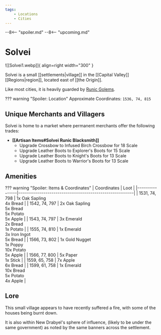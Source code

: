 ```yaml
---
tags:
    - Locations
    - Cities
---
```


--8<-- "spoiler.md"
--8<-- "upcoming.md"

# Solvei

![[Solvei1.webp]]{ align=right width="300" }

Solvei is a small [[settlements|village]] in the [[Capital Valley]] [[Regions|region]], located east of [[the Origin]].

Like most cities, it is heavily guarded by [Runic Golems](https://minecraft.gamepedia.com/Iron_Golem). 

??? warning "Spoiler: Location"
	Approximate Coordinates: `1536, 74, 815`

## Unique Merchants and Villagers

Solvei is home to a market where permanent merchants offer the following trades:

- **[[Artisan Items#Solvei Runic Blacksmith]]**
    - Upgrade Crossbow to Infused Birch Crossbow for 18 Scale
    - Upgrade Leather Boots to Explorer's Boots for 15 Scale
    - Upgrade Leather Boots to Knight's Boots for 13 Scale
    - Upgrade Leather Boots to Warrior's Boots for 13 Scale

## Amenities

??? warning "Spoiler: Items & Coordinates"
	| Coordinates    | Loot                                                      |
	|----------------|-----------------------------------------------------------|
	| 1531, 74, 798  | 1x Oak Sapling <br>4x Bread                               |
	| 1542, 74, 797  | 2x Oak Sapling <br>5x Bread <br>5x Potato <br>5x Apple    |
	| 1543, 74, 797  | 3x Emerald <br>2x Bread <br>1x Potato                     |
	| 1555, 74, 810  | 1x Emerald <br>3x Iron Ingot <br>5x Bread                 |
	| 1566, 73, 802  | 1x Gold Nugget <br>1x Poppy <br>10x Potato <br>5x Apple   |
	| 1566, 77, 800  | 5x Paper <br>1x Stick                                     |
	| 1559, 65, 758  | 7x Apple <br>6x Bread                                     |
	| 1599, 61, 758  | 1x Emerald <br>10x Bread <br>5x Potato <br>4x Apple       |

## Lore

This small village appears to have recently suffered a fire, with some of the houses being burnt down.

It is also within New Drabyel's sphere of influence, (likely to be under the same government) as noted by the same banners across the settlement.


